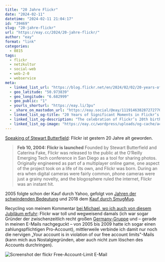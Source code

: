 ```yaml
---
title: "20 Jahre Flickr"
date: "2024-02-11"
datetime: "2024-02-11 21:04:17"
id: "39469"
slug: "20-jahre-flickr"
url: "https://eay.cc/2024/20-jahre-flickr/"
author: "eay"
format: "link"
categories:
  - 0815
tags:
  - flickr
  - netzkultur
  - social-web
  - web-2-0
  - webservice
meta:
  - linked_list_url: "https://blog.flickr.net/en/2024/02/02/20-years-of-significant-moments-in-flickrs-development/"
  - geo_latitude: "50.973839"
  - geo_longitude: "6.682999"
  - geo_public: "1"
  - yourls_shorturl: "https://eay.li/3pu"
  - _share_on_mastodon_url: "https://eay.social/@eay/111914638287272770"
  - linked_list_og-title: "20 Years of Significant Moments in Flickr’s Development"
  - linked_list_og-description: "The celebration of Flickr’s 20th birthday begins today! To celebrate this huge milestone, we’re taking a trip down memory lane to explore all of the technological and structural moments…"
  - linked_list_og-image: "https://eay.cc/wordpress/uploads/og-cache/ac90f8d328d735d74afc7a87a23397e4.webp"
---
```


[Speaking of Stewart Butterfield](https://eay.cc/2024/slack-ist-ein-akronym/): Flickr ist gestern 20 Jahre alt geworden.

> **Feb 10, 2004: Flickr is launched** Founded by Stewart Butterfield and Caterina Fake, Flickr was released to the public at the O’Reilly Emerging Tech conference in San Diego as a tool for sharing photos. Originally engineered as part of a multiplayer online game, one aspect of the project took on a life of its own, and Flickr was born. During an era when digital cameras were fairly common, phone cameras were just a grainy novelty, and the blogosphere ruled the internet, Flickr was an instant hit.

2005 folgte schon der Kauf durch Yahoo, gefolgt von [Jahren der schwindenden Bedeutung](https://eay.cc/2012/instagram-startet-web-profiles-und-versetzt-flickr-den-todesstos/) und 2018 dem [Kauf durch SmugMug](https://eay.cc/2018/smugmug-kauft-flickr/).

Recycling von meinem Kommentar [bei Michael, wo ich auch von diesem Jubiläum erfuhr](https://mkln.org/p/flickr-ist-20-jahre-alt): Flickr war toll und wegweisend damals (ich war sogar Gründer der zwischenzeitlich recht großen [Germany-Gruppe](https://www.flickr.com/groups/germany/) und – gerade in meinen E-Mails nachgeguckt – von 2005 bis 2009 hatte ich sogar einen zahlungspflichtigen Pro-Account), mittlerweile verbinde ich damit nur noch die nervigen „Your account is in violation of our free account limits"-Mails (kann mich aus Nostalgie­gründen, aber auch nicht zum löschen des Accounts durchringen).

![Screenshot der flickr Free-Account-Limit E-Mail](https://eay.cc/uploads/2024/flickr-limit.png)
